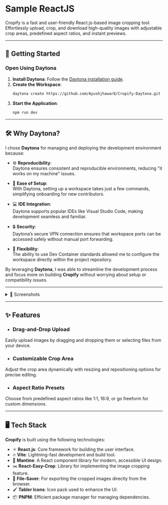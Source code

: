 # Sample ReactJS

Cropify is a fast and user-friendly React.js-based image cropping tool. Effortlessly upload, crop, and download high-quality images with adjustable crop areas, predefined aspect ratios, and instant previews.

---

## 🚀 Getting Started  

### Open Using Daytona  

1. **Install Daytona**: Follow the [Daytona installation guide](https://www.daytona.io/docs/installation/installation/).  
2. **Create the Workspace**:  
   ```bash  
   daytona create https://github.com/Ayushjhawar8/Cropify-Daytona.git 
   ```  
3. **Start the Application**:  
   ```bash  
   npm run dev
   ```  
   
---

## 🛠 Why Daytona?

I chose **Daytona** for managing and deploying the development environment because:

- ⚙️ **Reproducibility**:  
  Daytona ensures consistent and reproducible environments, reducing "it works on my machine" issues.

- 🚀 **Ease of Setup**:  
  With Daytona, setting up a workspace takes just a few commands, simplifying onboarding for new contributors.

- 💻 **IDE Integration**:  
  Daytona supports popular IDEs like Visual Studio Code, making development seamless and familiar.

- 🔒 **Security**:  
  Daytona’s secure VPN connection ensures that workspace ports can be accessed safely without manual port forwarding.

- 🔧 **Flexibility**:  
  The ability to use Dev Container standards allowed me to configure the workspace directly within the project repository.

By leveraging **Daytona**, I was able to streamline the development process and focus more on building **Cropify** without worrying about setup or compatibility issues.

---

<details>
  <summary>📸 Screenshots</summary>

  1. **Main Upload Screen**  
  ![Upload Screen](https://github.com/Ayushjhawar8/Cropify-Daytona/blob/main/src/assets/ss1.png)

  2. **Crop Area Selection**  
  ![Crop Screen](https://github.com/Ayushjhawar8/Cropify-Daytona/blob/main/src/assets/ss2.png)

  3. **Download Preview**  
  ![Download Preview](https://github.com/Ayushjhawar8/Cropify-Daytona/blob/main/src/assets/ss3.png)

</details>

---

## ✨ Features

- ### **Drag-and-Drop Upload**  
Easily upload images by dragging and dropping them or selecting files from your device.

- ### **Customizable Crop Area**  
Adjust the crop area dynamically with resizing and repositioning options for precise editing.

- ### **Aspect Ratio Presets**  
Choose from predefined aspect ratios like 1:1, 16:9, or go freeform for custom dimensions.

---

## 🖥️ Tech Stack

**Cropify** is built using the following technologies:

- ⚛️ **React.js**: Core framework for building the user interface.
- 🔥 **Vite**: Lightning-fast development and build tool.
- 🎨 **Mantine**: A React component library for modern, accessible UI design.
- ✂️ **React-Easy-Crop**: Library for implementing the image cropping feature.
- 💾 **File-Saver**: For exporting the cropped images directly from the browser.
- 🖌️ **Tabler Icons**: Icon pack used to enhance the UI.
- 📦 **PNPM**: Efficient package manager for managing dependencies.


